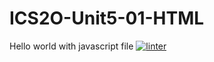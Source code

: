 # ICS2O-Unit5-01-HTML
Hello world with javascript file
[![linter](https://github.com/Marko-Milijevic/ICS2O-Unit5-01-HTML/workflows/linter/badge.svg)](https://github.com/marketplace/actions/super-linter)
